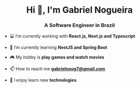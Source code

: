 <h1 align="center">Hi 👋, I'm Gabriel Nogueira</h1>
<h3 align="center">A Software Engineer in Brazil</h3>

<!-- - 💻 I’m currently working on [Monext](https://github.com/GabrielNogueiraBR/Monext) -->

- 💻 I’m currently working with **React.js, Next.js and Typescript**

- 🌱 I’m currently learning **NestJS and Spring Boot**

- 🎮 My hobby is **play games and watch movies**

- 📫 How to reach me **gabrielnoog7@gmail.com**

<!-- - 🍃 I like observe **nature** -->

- 🚀 I enjoy learn new **technologies**

<br>
<!-- <p align="left">
  <img src="https://github-readme-stats.vercel.app/api?username=gabrielnogueirabr&show_icons=true&theme=tokyonight&locale=en&layout=compact" alt="gabrielnogueirabr" />
  <img src="https://github-readme-stats.vercel.app/api/top-langs?username=gabrielnogueirabr&show_icons=true&theme=tokyonight&locale=en&layout=compact" alt="gabrielnogueirabr" />
</p> -->
